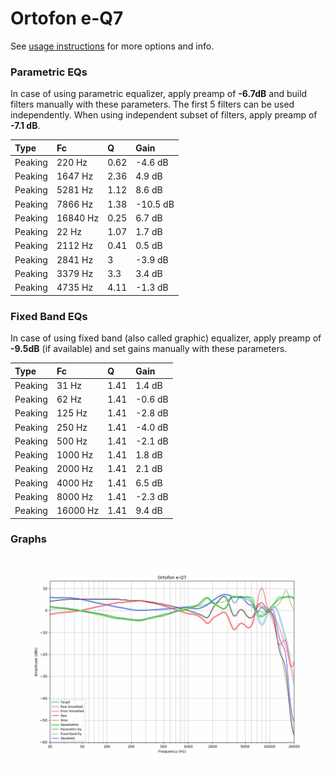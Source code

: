 # Ortofon e-Q7
See [usage instructions](https://github.com/jaakkopasanen/AutoEq#usage) for more options and info.

### Parametric EQs
In case of using parametric equalizer, apply preamp of **-6.7dB** and build filters manually
with these parameters. The first 5 filters can be used independently.
When using independent subset of filters, apply preamp of **-7.1 dB**.

| Type    | Fc       |    Q | Gain     |
|:--------|:---------|:-----|:---------|
| Peaking | 220 Hz   | 0.62 | -4.6 dB  |
| Peaking | 1647 Hz  | 2.36 | 4.9 dB   |
| Peaking | 5281 Hz  | 1.12 | 8.6 dB   |
| Peaking | 7866 Hz  | 1.38 | -10.5 dB |
| Peaking | 16840 Hz | 0.25 | 6.7 dB   |
| Peaking | 22 Hz    | 1.07 | 1.7 dB   |
| Peaking | 2112 Hz  | 0.41 | 0.5 dB   |
| Peaking | 2841 Hz  | 3    | -3.9 dB  |
| Peaking | 3379 Hz  | 3.3  | 3.4 dB   |
| Peaking | 4735 Hz  | 4.11 | -1.3 dB  |

### Fixed Band EQs
In case of using fixed band (also called graphic) equalizer, apply preamp of **-9.5dB**
(if available) and set gains manually with these parameters.

| Type    | Fc       |    Q | Gain    |
|:--------|:---------|:-----|:--------|
| Peaking | 31 Hz    | 1.41 | 1.4 dB  |
| Peaking | 62 Hz    | 1.41 | -0.6 dB |
| Peaking | 125 Hz   | 1.41 | -2.8 dB |
| Peaking | 250 Hz   | 1.41 | -4.0 dB |
| Peaking | 500 Hz   | 1.41 | -2.1 dB |
| Peaking | 1000 Hz  | 1.41 | 1.8 dB  |
| Peaking | 2000 Hz  | 1.41 | 2.1 dB  |
| Peaking | 4000 Hz  | 1.41 | 6.5 dB  |
| Peaking | 8000 Hz  | 1.41 | -2.3 dB |
| Peaking | 16000 Hz | 1.41 | 9.4 dB  |

### Graphs
![](./Ortofon%20e-Q7.png)
